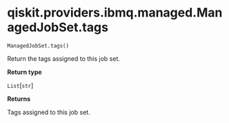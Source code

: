 # qiskit.providers.ibmq.managed.ManagedJobSet.tags

`ManagedJobSet.tags()`

Return the tags assigned to this job set.

**Return type**

`List`\[`str`]

**Returns**

Tags assigned to this job set.
